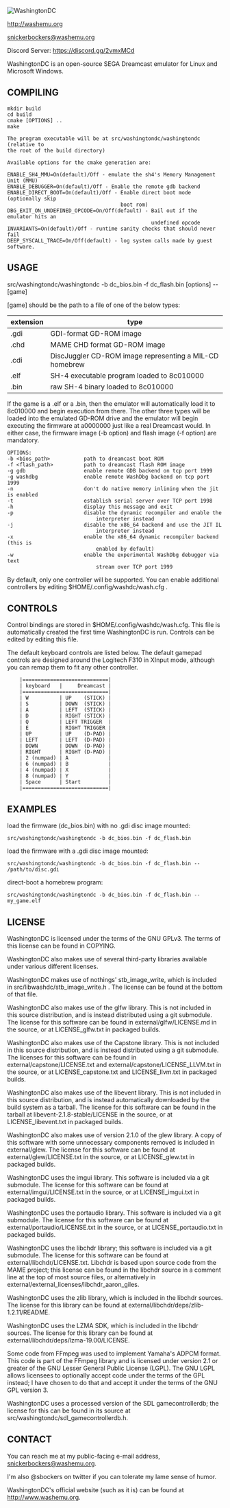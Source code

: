 ![WashingtonDC](media/washingtondc_logo_640x320.png)

http://washemu.org

snickerbockers@washemu.org

Discord Server: https://discord.gg/2vmxMCd

WashingtonDC is an open-source SEGA Dreamcast emulator for Linux and
Microsoft Windows.

## COMPILING
```
mkdir build
cd build
cmake [OPTIONS] ..
make

The program executable will be at src/washingtondc/washingtondc (relative to
the root of the build directory)

Available options for the cmake generation are:

ENABLE_SH4_MMU=On(default)/Off - emulate the sh4's Memory Management Unit (MMU)
ENABLE_DEBUGGER=On(default)/Off - Enable the remote gdb backend
ENABLE_DIRECT_BOOT=On(default)/Off - Enable direct boot mode (optionally skip
                                     boot rom)
DBG_EXIT_ON_UNDEFINED_OPCODE=On/Off(default) - Bail out if the emulator hits an
                                               undefined opcode
INVARIANTS=On(default)/Off - runtime sanity checks that should never fail
DEEP_SYSCALL_TRACE=On/Off(default) - log system calls made by guest software.
```
## USAGE

src/washingtondc/washingtondc -b dc_bios.bin -f dc_flash.bin [options] -- [game]

[game] should be the path to a file of one of the below types:

|extension|type|
----------|----------------------------------|
| .gdi    | GDI-format GD-ROM image |
| .chd    | MAME CHD format GD-ROM image |
| .cdi    | DiscJuggler CD-ROM image representing a MIL-CD homebrew |
| .elf    | SH-4 executable program loaded to 8c010000 |
| .bin    | raw SH-4 binary loaded to 8c010000 |

If the game is a .elf or a .bin, then the emulator will automatically
load it to 8c010000 and begin execution from there.  The other three
types will be loaded into the emulated GD-ROM drive and the emulator
will begin executing the firmware at a0000000 just like a real
Dreamcast would.  In either case, the firmware image (-b option) and
flash image (-f option) are mandatory.

```
OPTIONS:
-b <bios_path>           path to dreamcast boot ROM
-f <flash_path>          path to dreamcast flash ROM image
-g gdb                   enable remote GDB backend on tcp port 1999
-g washdbg               enable remote WashDbg backend on tcp port 1999
-n                       don't do native memory inlining when the jit is enabled
-t                       establish serial server over TCP port 1998
-h                       display this message and exit
-p                       disable the dynamic recompiler and enable the
                             interpreter instead
-j                       disable the x86_64 backend and use the JIT IL
                             interpreter instead
-x                       enable the x86_64 dynamic recompiler backend (this is
                             enabled by default)
-w                       enable the experimental WashDbg debugger via text
                             stream over TCP port 1999
```

By default, only one controller will be supported.  You can enable
additional controllers by editing $HOME/.config/washdc/wash.cfg .

## CONTROLS

Control bindings are stored in $HOME/.config/washdc/wash.cfg.  This file is
automatically created the first time WashingtonDC is run.  Controls can be
edited by editing this file.

The default keyboard controls are listed below.  The default gamepad controls
are designed around the Logitech F310 in XInput mode, although you can remap
them to fit any other controller.

```
    |============================|
    | keyboard   |     Dreamcast |
    |============================|
    | W          | UP    (STICK) |
    | S          | DOWN  (STICK) |
    | A          | LEFT  (STICK) |
    | D          | RIGHT (STICK) |
    | Q          | LEFT TRIGGER  |
    | E          | RIGHT TRIGGER |
    | UP         | UP    (D-PAD) |
    | LEFT       | LEFT  (D-PAD) |
    | DOWN       | DOWN  (D-PAD) |
    | RIGHT      | RIGHT (D-PAD) |
    | 2 (numpad) | A             |
    | 6 (numpad) | B             |
    | 4 (numpad) | X             |
    | 8 (numpad) | Y             |
    | Space      | Start         |
    |============================|

```
## EXAMPLES
load the firmware (dc_bios.bin) with no .gdi disc image mounted:
```
src/washingtondc/washingtondc -b dc_bios.bin -f dc_flash.bin
```
load the firmware with a .gdi disc image mounted:
```
src/washingtondc/washingtondc -b dc_bios.bin -f dc_flash.bin -- /path/to/disc.gdi
```
direct-boot a homebrew program:
```
src/washingtondc/washingtondc -b dc_bios.bin -f dc_flash.bin -- my_game.elf
```
## LICENSE
WashingtonDC is licensed under the terms of the GNU GPLv3.  The
terms of this license can be found in COPYING.

WashingtonDC also makes use of several third-party libraries available under
various different licenses.

WashingtonDC makes use of nothings' stb_image_write, which is included in
src/libwashdc/stb_image_write.h .  The license can be found at the bottom of
that file.

WashingtonDC also makes use of the glfw library.  This is not included in this
source distribution, and is instead distributed using a git submodule.  The
license for this software can be found in external/glfw/LICENSE.md in the
source, or at LICENSE_glfw.txt in packaged builds.

WashingtonDC also makes use of the Capstone library.  This is not included in
this source distribution, and is instead distributed using a git submodule.  The
licenses for this software can be found in external/capstone/LICENSE.txt and
external/capstone/LICENSE_LLVM.txt in the source, or at LICENSE_capstone.txt and
LICENSE_llvm.txt in packaged builds.

WashingtonDC also makes use of the libevent library.  This is not included in
this source distribution, and is instead automatically downloaded by the build
system as a tarball.  The license for this software can be found in the tarball
at libevent-2.1.8-stable/LICENSE in the source, or at LICENSE_libevent.txt in
packaged builds.

WashingtonDC also makes use of version 2.1.0 of the glew library.  A copy of
this software with some unnecessary components removed is included in
external/glew.  The license for this software can be found at
external/glew/LICENSE.txt in the source, or at LICENSE_glew.txt in packaged
builds.

WashingtonDC uses the imgui library.  This software is included via a git
submodule.  The license for this software can be found at
external/imgui/LICENSE.txt in the source, or at LICENSE_imgui.txt in packaged
builds.

WashingtonDC uses the portaudio library.  This software is included via a git
submodule.  The license for this software can be found at
external/portaudio/LICENSE.txt in the source, or at LICENSE_portaudio.txt in
packaged builds.

WashingtonDC uses the libchdr library; this software is included via a git submodule.
The license for this software can be found at external/libchdr/LICENSE.txt.  Libchdr
is based upon source code from the MAME project; this license can be found in the
libchdr source in a comment line at the top of most source files, or alternatively
in external/external_licenses/libchdr_aaron_giles.

WashingtonDC uses the zlib library, which is included in the libchdr sources.
The license for this library can be found at external/libchdr/deps/zlib-1.2.11/README.

WashingtonDC uses the LZMA SDK, which is included in the libchdr sources.
The license for this library can be found at external/libchdr/deps/lzma-19.00/LICENSE.

Some code from FFmpeg was used to implement Yamaha's ADPCM format.  This code is
part of the FFmpeg library and is licensed under version 2.1 or greater of the
GNU Lesser General Public License (LGPL).  The GNU LGPL allows licensees to
optionally accept code under the terms of the GPL instead; I have chosen to do
that and accept it under the terms of the GNU GPL version 3.

WashingtonDC uses a processed version of the SDL gamecontrollerdb; the license
for this can be found in its source at src/washingtondc/sdl_gamecontrollerdb.h.

## CONTACT
You can reach me at my public-facing e-mail address, snickerbockers@washemu.org.

I'm also @sbockers on twitter if you can tolerate my lame sense of humor.

WashingtonDC's official website (such as it is) can be found at http://www.washemu.org.
